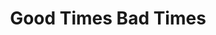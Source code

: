 ---
title: Good Times Bad Times
type: Conversation
location: Rotterdam, NL
subtext:
dateFormat: # "year", otherwise will be displayed MM.YYYY
dateEnd: 
dateStart: 2022-09-08
url: https://goodtimesbadtimes.club/
---